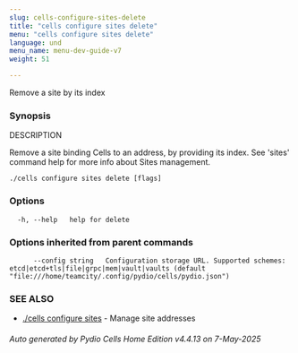 ```yaml
---
slug: cells-configure-sites-delete
title: "cells configure sites delete"
menu: "cells configure sites delete"
language: und
menu_name: menu-dev-guide-v7
weight: 51

---
```

Remove a site by its index

### Synopsis


DESCRIPTION

  Remove a site binding Cells to an address, by providing its index.
  See 'sites' command help for more info about Sites management.


```
./cells configure sites delete [flags]
```

### Options

```
  -h, --help   help for delete
```

### Options inherited from parent commands

```
      --config string   Configuration storage URL. Supported schemes: etcd|etcd+tls|file|grpc|mem|vault|vaults (default "file:///home/teamcity/.config/pydio/cells/pydio.json")
```

### SEE ALSO

* [./cells configure sites](../cells-configure-sites)	 - Manage site addresses

###### Auto generated by Pydio Cells Home Edition v4.4.13 on 7-May-2025
